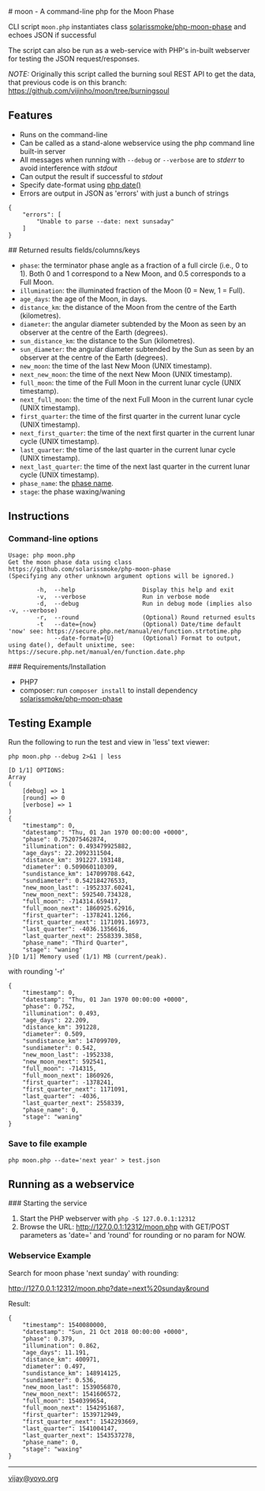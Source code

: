 # moon - A command-line php for the Moon Phase

CLI script `moon.php` instantiates class [solarissmoke/php-moon-phase](https://github.com/solarissmoke/php-moon-phase) and echoes JSON if successful

The script can also be run as a web-service with PHP's in-built webserver for testing the JSON request/responses.

*NOTE:* Originally this script called the burning soul REST API to get the data, that
previous code is on this branch: https://github.com/vijinho/moon/tree/burningsoul

## Features

- Runs on the command-line
- Can be called as a stand-alone webservice using the php command line built-in server
- All messages when running with `--debug` or `--verbose` are to *stderr* to avoid interference with *stdout*
- Can output the result if successful to *stdout*
- Specify date-format using [php date()](https://secure.php.net/manual/en/function.date.php)
- Errors are output in JSON as 'errors' with just a bunch of strings

```
{
    "errors": [
        "Unable to parse --date: next sunsaday"
    ]
}
```

## Returned results fields/columns/keys

 - `phase`: the terminator phase angle as a fraction of a full circle (i.e., 0 to 1). Both 0 and 1 correspond to a New Moon, and 0.5 corresponds to a Full Moon.
 - `illumination`: the illuminated fraction of the Moon (0 = New, 1 = Full).
 - `age_days`: the age of the Moon, in days.
 - `distance_km`: the distance of the Moon from the centre of the Earth (kilometres).
 - `diameter`: the angular diameter subtended by the Moon as seen by an observer at the centre of the Earth (degrees).
 - `sun_distance_km`: the distance to the Sun (kilometres).
 - `sun_diameter`: the angular diameter subtended by the Sun as seen by an observer at the centre of the Earth (degrees).
 - `new_moon`: the time of the last New Moon (UNIX timestamp).
 - `next_new_moon`: the time of the next New Moon (UNIX timestamp).
 - `full_moon`: the time of the Full Moon in the current lunar cycle (UNIX timestamp).
 - `next_full_moon`: the time of the next Full Moon in the current lunar cycle (UNIX timestamp).
 - `first_quarter`: the time of the first quarter in the current lunar cycle (UNIX timestamp).
 - `next_first_quarter`: the time of the next first quarter in the current lunar cycle (UNIX timestamp).
 - `last_quarter`: the time of the last quarter in the current lunar cycle (UNIX timestamp).
 - `next_last_quarter`: the time of the next last quarter in the current lunar cycle (UNIX timestamp).
 - `phase_name`: the [phase name](http://aa.usno.navy.mil/faq/docs/moon_phases.php).
 - `stage`: the phase waxing/waning

## Instructions

### Command-line options

```
Usage: php moon.php
Get the moon phase data using class https://github.com/solarissmoke/php-moon-phase
(Specifying any other unknown argument options will be ignored.)

        -h,  --help                   Display this help and exit
        -v,  --verbose                Run in verbose mode
        -d,  --debug                  Run in debug mode (implies also -v, --verbose)
        -r,  --round                  (Optional) Round returned esults
        -t   --date={now}             (Optional) Date/time default 'now' see: https://secure.php.net/manual/en/function.strtotime.php
             --date-format={U}        (Optional) Format to output, using date(), default unixtime, see: https://secure.php.net/manual/en/function.date.php
```

### Requirements/Installation

- PHP7
- composer: run `composer install` to install dependency [solarissmoke/php-moon-phase](https://github.com/solarissmoke/php-moon-phase)

## Testing Example

Run the following to run the test and view in 'less' text viewer:

`php moon.php --debug 2>&1 | less`

```
[D 1/1] OPTIONS:
Array
(
    [debug] => 1
    [round] => 0
    [verbose] => 1
)
{
    "timestamp": 0,
    "datestamp": "Thu, 01 Jan 1970 00:00:00 +0000",
    "phase": 0.752075462874,
    "illumination": 0.493479925882,
    "age_days": 22.2092311504,
    "distance_km": 391227.193148,
    "diameter": 0.509060110309,
    "sundistance_km": 147099708.642,
    "sundiameter": 0.542184276533,
    "new_moon_last": -1952337.60241,
    "new_moon_next": 592540.734328,
    "full_moon": -714314.659417,
    "full_moon_next": 1860925.62916,
    "first_quarter": -1378241.1266,
    "first_quarter_next": 1171091.16973,
    "last_quarter": -4036.1356616,
    "last_quarter_next": 2558339.3858,
    "phase_name": "Third Quarter",
    "stage": "waning"
}[D 1/1] Memory used (1/1) MB (current/peak).
```

with rounding '-r'

```
{
    "timestamp": 0,
    "datestamp": "Thu, 01 Jan 1970 00:00:00 +0000",
    "phase": 0.752,
    "illumination": 0.493,
    "age_days": 22.209,
    "distance_km": 391228,
    "diameter": 0.509,
    "sundistance_km": 147099709,
    "sundiameter": 0.542,
    "new_moon_last": -1952338,
    "new_moon_next": 592541,
    "full_moon": -714315,
    "full_moon_next": 1860926,
    "first_quarter": -1378241,
    "first_quarter_next": 1171091,
    "last_quarter": -4036,
    "last_quarter_next": 2558339,
    "phase_name": 0,
    "stage": "waning"
}
```

### Save to file example

`php moon.php --date='next year' > test.json`

## Running as a webservice

### Starting the service

1. Start the PHP webserver with `php -S 127.0.0.1:12312`
2. Browse the URL: http://127.0.0.1:12312/moon.php with GET/POST parameters as 'date=<UNIX TIMESTAMP>'  and 'round' for rounding or no param for NOW.

### Webservice Example

Search for moon phase 'next sunday' with rounding:

http://127.0.0.1:12312/moon.php?date=next%20sunday&round

Result:

```
{
    "timestamp": 1540080000,
    "datestamp": "Sun, 21 Oct 2018 00:00:00 +0000",
    "phase": 0.379,
    "illumination": 0.862,
    "age_days": 11.191,
    "distance_km": 400971,
    "diameter": 0.497,
    "sundistance_km": 148914125,
    "sundiameter": 0.536,
    "new_moon_last": 1539056870,
    "new_moon_next": 1541606572,
    "full_moon": 1540399654,
    "full_moon_next": 1542951687,
    "first_quarter": 1539712949,
    "first_quarter_next": 1542293669,
    "last_quarter": 1541004147,
    "last_quarter_next": 1543537278,
    "phase_name": 0,
    "stage": "waxing"
}
```

----
vijay@yoyo.org
